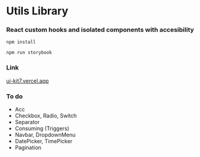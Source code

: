 # Utils Library

### React custom hooks and isolated components with accesibility

`npm install`

`npm run storybook`

### Link
[ui-kit7.vercel.app](https://ui-kit7.vercel.app/)

### To do

- Acc
- Checkbox, Radio, Switch
- Separator
- Consuming (Triggers)
- Navbar, DropdownMenu
- DatePicker, TimePicker
- Pagination
